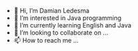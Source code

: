 - 👋 Hi, I’m Damian Ledesma
- 👀 I’m interested in Java programming
- 🌱 I’m currently learning English and Java
- 💞️ I’m looking to collaborate on ...
- 📫 How to reach me ...

<!---
DamLed93/DamLed93 is a ✨ special ✨ repository because its `README.md` (this file) appears on your GitHub profile.
You can click the Preview link to take a look at your changes.
--->
